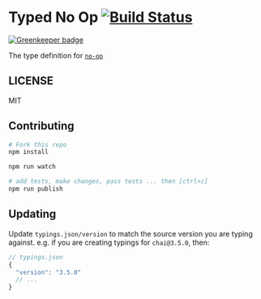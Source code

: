 # Typed No Op  [![Build Status](https://travis-ci.org/typed-typings/npm-no-op.svg?branch=master)](https://travis-ci.org/typed-typings/npm-no-op)

[![Greenkeeper badge](https://badges.greenkeeper.io/types/npm-no-op.svg)](https://greenkeeper.io/)


The type definition for [`no-op`](git://github.com/mattdesl/no-op.git)

## LICENSE

MIT

## Contributing

```sh
# Fork this repo
npm install

npm run watch

# add tests, make changes, pass tests ... then [ctrl+c]
npm run publish
```

## Updating

Update `typings.json/version` to match the source version you are typing against.
e.g. if you are creating typings for `chai@3.5.0`, then:

```js
// typings.json
{
  "version": "3.5.0"
  // ...
}
```
